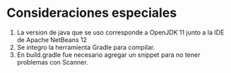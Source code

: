 # Consideraciones especiales
1. La version de java que se uso corresponde a OpenJDK 11 junto a la IDE de Apache NetBeans 12
2. Se integro la herramienta Gradle para compilar.
3. En build.gradle fue necesario agregar un snippet para no tener problemas con Scanner.